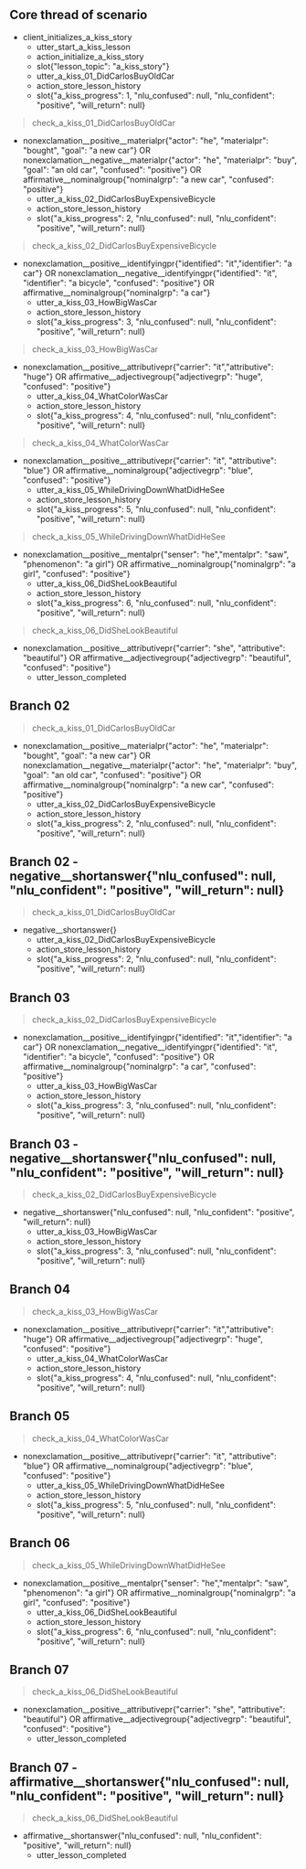 ## Core thread of scenario
* client_initializes_a_kiss_story
    - utter_start_a_kiss_lesson
    - action_initialize_a_kiss_story
    - slot{"lesson_topic": "a_kiss_story"}
    - utter_a_kiss_01_DidCarlosBuyOldCar
    - action_store_lesson_history
    - slot{"a_kiss_progress": 1, "nlu_confused": null, "nlu_confident": "positive", "will_return": null}
> check_a_kiss_01_DidCarlosBuyOldCar
* nonexclamation__positive__materialpr{"actor": "he", "materialpr": "bought", "goal": "a new car"} OR nonexclamation__negative__materialpr{"actor": "he", "materialpr": "buy", "goal": "an old car", "confused": "positive"} OR affirmative__nominalgroup{"nominalgrp": "a new car", "confused": "positive"}
    - utter_a_kiss_02_DidCarlosBuyExpensiveBicycle
    - action_store_lesson_history
    - slot{"a_kiss_progress": 2, "nlu_confused": null, "nlu_confident": "positive", "will_return": null}
> check_a_kiss_02_DidCarlosBuyExpensiveBicycle
* nonexclamation__positive__identifyingpr{"identified": "it","identifier": "a car"} OR nonexclamation__negative__identifyingpr{"identified": "it", "identifier": "a bicycle", "confused": "positive"} OR affirmative__nominalgroup{"nominalgrp": "a car"}
    - utter_a_kiss_03_HowBigWasCar
    - action_store_lesson_history
    - slot{"a_kiss_progress": 3, "nlu_confused": null, "nlu_confident": "positive", "will_return": null}
> check_a_kiss_03_HowBigWasCar
* nonexclamation__positive__attributivepr{"carrier": "it","attributive": "huge"} OR affirmative__adjectivegroup{"adjectivegrp": "huge", "confused": "positive"}
    - utter_a_kiss_04_WhatColorWasCar
    - action_store_lesson_history
    - slot{"a_kiss_progress": 4, "nlu_confused": null, "nlu_confident": "positive", "will_return": null}
> check_a_kiss_04_WhatColorWasCar
* nonexclamation__positive__attributivepr{"carrier": "it", "attributive": "blue"} OR affirmative__nominalgroup{"adjectivegrp": "blue", "confused": "positive"}
    - utter_a_kiss_05_WhileDrivingDownWhatDidHeSee
    - action_store_lesson_history
    - slot{"a_kiss_progress": 5, "nlu_confused": null, "nlu_confident": "positive", "will_return": null}
> check_a_kiss_05_WhileDrivingDownWhatDidHeSee
* nonexclamation__positive__mentalpr{"senser": "he","mentalpr": "saw", "phenomenon": "a girl"} OR affirmative__nominalgroup{"nominalgrp": "a girl", "confused": "positive"}
    - utter_a_kiss_06_DidSheLookBeautiful
    - action_store_lesson_history
    - slot{"a_kiss_progress": 6, "nlu_confused": null, "nlu_confident": "positive", "will_return": null}
> check_a_kiss_06_DidSheLookBeautiful
* nonexclamation__positive__attributivepr{"carrier": "she", "attributive": "beautiful"} OR affirmative__adjectivegroup{"adjectivegrp": "beautiful", "confused": "positive"}
    - utter_lesson_completed

## Branch 02
> check_a_kiss_01_DidCarlosBuyOldCar
* nonexclamation__positive__materialpr{"actor": "he", "materialpr": "bought", "goal": "a new car"} OR nonexclamation__negative__materialpr{"actor": "he", "materialpr": "buy", "goal": "an old car", "confused": "positive"} OR affirmative__nominalgroup{"nominalgrp": "a new car", "confused": "positive"}
    - utter_a_kiss_02_DidCarlosBuyExpensiveBicycle
    - action_store_lesson_history
    - slot{"a_kiss_progress": 2, "nlu_confused": null, "nlu_confident": "positive", "will_return": null}

## Branch 02 - negative__shortanswer{"nlu_confused": null, "nlu_confident": "positive", "will_return": null}
> check_a_kiss_01_DidCarlosBuyOldCar
* negative__shortanswer{}
    - utter_a_kiss_02_DidCarlosBuyExpensiveBicycle
    - action_store_lesson_history
    - slot{"a_kiss_progress": 2, "nlu_confused": null, "nlu_confident": "positive", "will_return": null}

## Branch 03
> check_a_kiss_02_DidCarlosBuyExpensiveBicycle
* nonexclamation__positive__identifyingpr{"identified": "it","identifier": "a car"} OR nonexclamation__negative__identifyingpr{"identified": "it", "identifier": "a bicycle", "confused": "positive"} OR affirmative__nominalgroup{"nominalgrp": "a car", "confused": "positive"}
    - utter_a_kiss_03_HowBigWasCar
    - action_store_lesson_history
    - slot{"a_kiss_progress": 3, "nlu_confused": null, "nlu_confident": "positive", "will_return": null}

## Branch 03 - negative__shortanswer{"nlu_confused": null, "nlu_confident": "positive", "will_return": null}
> check_a_kiss_02_DidCarlosBuyExpensiveBicycle
* negative__shortanswer{"nlu_confused": null, "nlu_confident": "positive", "will_return": null}
    - utter_a_kiss_03_HowBigWasCar
    - action_store_lesson_history
    - slot{"a_kiss_progress": 3, "nlu_confused": null, "nlu_confident": "positive", "will_return": null}

## Branch 04
> check_a_kiss_03_HowBigWasCar
* nonexclamation__positive__attributivepr{"carrier": "it","attributive": "huge"} OR affirmative__adjectivegroup{"adjectivegrp": "huge", "confused": "positive"}
    - utter_a_kiss_04_WhatColorWasCar
    - action_store_lesson_history
    - slot{"a_kiss_progress": 4, "nlu_confused": null, "nlu_confident": "positive", "will_return": null}

## Branch 05
> check_a_kiss_04_WhatColorWasCar
* nonexclamation__positive__attributivepr{"carrier": "it", "attributive": "blue"} OR affirmative__nominalgroup{"adjectivegrp": "blue", "confused": "positive"}
    - utter_a_kiss_05_WhileDrivingDownWhatDidHeSee
    - action_store_lesson_history
    - slot{"a_kiss_progress": 5, "nlu_confused": null, "nlu_confident": "positive", "will_return": null}

## Branch 06
> check_a_kiss_05_WhileDrivingDownWhatDidHeSee
* nonexclamation__positive__mentalpr{"senser": "he","mentalpr": "saw", "phenomenon": "a girl"} OR affirmative__nominalgroup{"nominalgrp": "a girl", "confused": "positive"}
    - utter_a_kiss_06_DidSheLookBeautiful
    - action_store_lesson_history
    - slot{"a_kiss_progress": 6, "nlu_confused": null, "nlu_confident": "positive", "will_return": null}

## Branch 07
> check_a_kiss_06_DidSheLookBeautiful
* nonexclamation__positive__attributivepr{"carrier": "she", "attributive": "beautiful"} OR affirmative__adjectivegroup{"adjectivegrp": "beautiful", "confused": "positive"}
    - utter_lesson_completed

## Branch 07 - affirmative__shortanswer{"nlu_confused": null, "nlu_confident": "positive", "will_return": null}
> check_a_kiss_06_DidSheLookBeautiful
* affirmative__shortanswer{"nlu_confused": null, "nlu_confident": "positive", "will_return": null}
    - utter_lesson_completed

